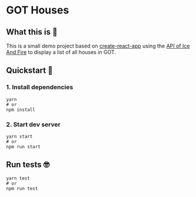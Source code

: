 # GOT Houses

## What this is 🤔

This is a small demo project based on [create-react-app](https://github.com/facebook/create-react-app) using the [API of Ice And Fire](https://anapioficeandfire.com/) to display a list of all houses in GOT.

## Quickstart 🚀

### 1. Install dependencies

```
yarn
# or
npm install
```

### 2. Start dev server

```
yarn start
# or
npm run start
```

## Run tests 🤓

```
yarn test
# or
npm run test
```
